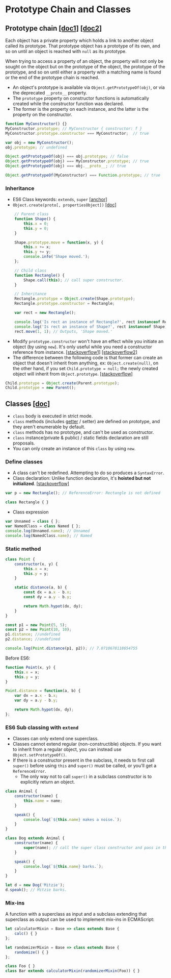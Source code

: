 # Prototype Chain and Classes

## Prototype chain [[doc1]](https://developer.mozilla.org/en-US/docs/Web/JavaScript/Inheritance_and_the_prototype_chain) [[doc2]](https://developer.mozilla.org/en-US/docs/Learn/JavaScript/Objects/Object_prototypes)

Each object has a private property which holds a link to another object called its prototype. That prototype object has a prototype of its own, and so on until an object is reached with `null` as its prototype.  

When trying to access a property of an object, the property will not only be sought on the object but on the prototype of the object, the prototype of the prototype, and so on until either a property with a matching name is found or the end of the prototype chain is reached.

- An object's prototype is available via `Object.getPrototypeOf(obj)`, or via the deprecated `__proto__` property.
- The `prototype` property on constructor functions is automatically created while the constructor function was declared.
- The former is the property on each instance, and the latter is the property on the constructor.

```js
function MyConstructor() {}
MyConstructor.prototype; // MyConstructor { constructor: f }
MyConstructor.prototype.constructor === MyConstructor;  // true

var obj = new MyConstructor();
obj.prototype; // undefined

Object.getPrototypeOf(obj) === obj.prototype; // false
Object.getPrototypeOf(obj) === MyConstructor.prototype; // true
Object.getPrototypeOf(obj) === obj.__proto__; // true

Object.getPrototypeOf(MyConstructor) === Function.prototype; // true
```

### Inheritance

- ES6 Class keywords: `extends`, `super` [[anchor]](#sub-classing-with-extend)
- `Object.create(proto[, propertiesObject])` [[doc]](https://developer.mozilla.org/en-US/docs/Web/JavaScript/Reference/Global_Objects/Object/create)

```js
    // Parent class
    function Shape() {
        this.x = 0;
        this.y = 0;
    }

    Shape.prototype.move = function(x, y) {
        this.x += x;
        this.y += y;
        console.info('Shape moved.');
    };

    // Child class
    function Rectangle() {
        Shape.call(this); // call super constructor.
    }

    // Inheritance
    Rectangle.prototype = Object.create(Shape.prototype);
    Rectangle.prototype.constructor = Rectangle;

    var rect = new Rectangle();

    console.log('Is rect an instance of Rectangle?', rect instanceof Rectangle);// true
    console.log('Is rect an instance of Shape?', rect instanceof Shape);// true
    rect.move(1, 1); // Outputs, 'Shape moved.'
```

- Modify `prototype.constructor` won't have an effect while you initiate an object (by using `new`). It's only useful while you need a constructor reference from instance. [[stackoverflow1]](https://stackoverflow.com/questions/8453887/why-is-it-necessary-to-set-the-prototype-constructor) [[stackoverflow2]](https://stackoverflow.com/questions/9267157/why-is-it-impossible-to-change-constructor-function-from-prototype)
- The difference between the following code is that former can create an object that doesn't inherit from anything, ex: `Object.create(null)`, on the other hand, if you set `Child.prototype = null;` the newly created object will inherit from `Object.prototype`. [[stackoverflow]](https://stackoverflow.com/questions/4166616/understanding-the-difference-between-object-create-and-new-somefunction)

```js
Child.prototype = Object.create(Parent.prototype);
Child.prototype = new Parent();
```

## Classes [[doc]](https://developer.mozilla.org/en-US/docs/Web/JavaScript/Reference/Classes)

- `class` body is executed in strict mode.
- `class` methods (includes [getter](https://developer.mozilla.org/zh-TW/docs/Web/JavaScript/Reference/Functions/get) / setter) are defined on prototype, and they aren't enumerable by default.
- `class` methods has no prototype, and can't be used as constructor.
- `class` instance(private & public) / static fields declaration are still proposals.
- You can only create an instance of this `class` by using `new`.

### Define classes

- A class can't be redefined. Attempting to do so produces a `SyntaxError`.
- Class declaration: Unlike function declaration, it's **hoisted but not initialized**. [[stackoverflow]](https://stackoverflow.com/a/31222689)

```js
var p = new Rectangle(); // ReferenceError: Rectangle is not defined

class Rectangle { }
```

- Class expression

```js
var Unnamed = class { };
var NamedClass = class Named { };
console.log(Unnamed.name); // Unnamed
console.log(NamedClass.name); // Named
```

### Static method

```js
class Point {
    constructor(x, y) {
        this.x = x;
        this.y = y;
    }

    static distance(a, b) {
        const dx = a.x - b.x;
        const dy = a.y - b.y;

        return Math.hypot(dx, dy);
    }
}

const p1 = new Point(5, 5);
const p2 = new Point(10, 10);
p1.distance; //undefined
p2.distance; //undefined

console.log(Point.distance(p1, p2)); // 7.0710678118654755
```

Before ES6:

```js
function Point(x, y) {
    this.x = x;
    this.y = y;
}

Point.distance = function(a, b) {
    var dx = a.x - b.x;
    var dy = a.y - b.y;

    return Math.hypot(dx, dy);
};
```

### ES6 Sub classing with `extend`

- Classes can only extend one superclass.
- Classes cannot extend regular (non-constructible) objects. If you want to inherit from a regular object, you can instead use `Object.setPrototypeOf()`.
- If there is a constructor present in the subclass, it needs to first call `super()` before using `this` and `super()` must be called, or you'll get a `ReferenceError`.
  - The only way not to call `super()` in a subclass constructor is to explicitly return an object.

```js
class Animal {
    constructor(name) {
        this.name = name;
    }

    speak() {
        console.log(`${this.name} makes a noise.`);
    }
}

class Dog extends Animal {
    constructor(name) {
        super(name); // call the super class constructor and pass in the name parameter
    }

    speak() {
        console.log(`${this.name} barks.`);
    }
}

let d = new Dog('Mitzie');
d.speak(); // Mitzie barks.
```

### Mix-ins

A function with a superclass as input and a subclass extending that superclass as output can be used to implement mix-ins in ECMAScript:

```js
let calculatorMixin = Base => class extends Base {
    calc() { }
};

let randomizerMixin = Base => class extends Base {
    randomize() { }
};

class Foo { }
class Bar extends calculatorMixin(randomizerMixin(Foo)) { }
```
